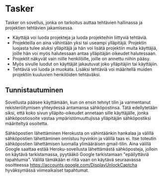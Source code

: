 # Tasker

Tasker on sovellus, jonka on tarkoitus auttaa tehtävien hallinassa ja projektien tehtävien jakamisessa.

* Käyttäjä voi luoda projekteja ja luoda projekteihin liittyviä tehtäviä.
* Projekteilla on aina vähintään yksi tai useampi ylläpitäjä. Projektin luojasta tulee aluksi ylläpitäjä ja hän voi lisätä projektiin muita käyttäjiä, joille hän voi myös halutessaan antaa ylläpitäjän oikeudet halutessaan.
* Projektit näkyvät vain niille henkilöille, joille on annettu niihin pääsy.
* Myös sivulle luodut on käyttäjät jakautuvat joko ylläpitäjiin tai käyttäjiin.
* Tehtäviä voi luoda ja muokata. Lisäksi tehtäviä voi määritellä muiden projektiin kuuluvien henkilöiden tehtäväksi.


## Tunnistautuminen

Sovellusta pääsee käyttämään, kun on ensin tehnyt tilin ja varmentanut rekisteröitymisen yhteydessä antamansa sähköpostinsa. Tätä edellytetään siksi, että koko sivun ylläpito-oikeudet annetaan sille käyttäjälle, jonka sähköpostiosoite vastaa ympäristömuuttujissa ylläpitäjän sähköpostiksi määriteltyä osoitetta.

Sähköpostien lähettäminen Herokusta on vähintäänkin hankalaa ja välillä sähköpostien lähettäminen onnistuu hyvinkin ja välillä taas ei. Itse toteutin sähköpostien lähettämisen luomalla ylimääräisen gmail-tilin. Aina välillä Google saattaa estää Heroku-sovellusta lähettämästä sähköposteja, jolloin on käytävä tarkistamassa, pyytääkö Google tarkistamaan "epäilyttäviä tapahtumia". Välillä tämäkään ei riitä vaan on käytävä seuraavassa osoitteessa https://accounts.google.com/DisplayUnlockCaptcha hyväksymässä viimeaikaiset tapahtumat.
